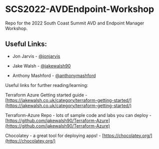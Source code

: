 # SCS2022-AVDEndpoint-Workshop
Repo for the 2022 South Coast Summit AVD and Endpoint Manager Workshop.

## Useful Links:

 - Jon Jarvis - [@jonjarvis](https://twitter.com/jonjarvis)

 -  Jake Walsh - [@jakewalsh90](https://twitter.com/jakewalsh90)

 -  Anthony Mashford - [@anthonymashford](https://twitter.com/anthonymashford)

Useful links for further reading/learning:

  Terraform Azure Getting started guide - [https://jakewalsh.co.uk/category/terraform-getting-started/](https://jakewalsh.co.uk/category/terraform-getting-started/)

  Terraform-Azure Repo - lots of sample code and labs you can deploy - [https://github.com/jakewalsh90/Terraform-Azure](https://github.com/jakewalsh90/Terraform-Azure)

  Chocolatey - a great tool for deploying apps! - [https://chocolatey.org/](https://chocolatey.org/)


